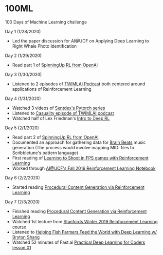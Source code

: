 # 100ML
100 Days of Machine Learning challenge

Day 1 (1/28/2020)
* Led the paper discussion for AI@UCF on Applying Deep Learning to Right Whale Photo Identification

Day 2 (1/29/2020)
* Read part 1 of [SpinningUp RL from OpenAI](https://spinningup.openai.com/en/latest/spinningup/rl_intro.html)

Day 3 (1/30/2020)
* Listened to 2 episodes of [TWIMLAI Podcast](https://twimlai.com/) both centered around applications of Reinforcement Learning

Day 4 (1/31/2020)
* Watched 3 videos of [Sentdex's Pytorch series](https://www.youtube.com/playlist?list=PLQVvvaa0QuDdeMyHEYc0gxFpYwHY2Qfdh)
* Listened to [Casuality episode of TWIMLAI podcast](https://twimlai.com/twiml-talk-342-causality-101-with-robert-ness/)
* Watched half of Lex Friedman's [Intro to Deep RL](https://www.youtube.com/watch?v=zR11FLZ-O9M)

Day 5 (2/1/2020)
* Read part 2 of [SpinningUp RL from OpenAI](https://spinningup.openai.com/en/latest/spinningup/rl_intro2.html)
* Documented an approach for gathering data for [Brain Beats](https://github.com/BrainBeatsUCF) music generation (The process would involve mapping MIDI files to Scribbletune's pattern language)
* First reading of [Learning to Shoot in FPS games with Reinforcement Learning](https://arxiv.org/abs/1806.05117v1)
* Worked through [AI@UCF's Fall 2019 Reinforcement Learning Notebook](https://github.com/ucfai/core/tree/master/fa19/2019-11-06-rl)

Day 6 (2/2/2020)
* Started reading [Procedural Content Generation via Reinforcement Learning](https://arxiv.org/abs/2001.09212)

Day 7 (2/3/2020)
* Finished reading [Procedural Content Generation via Reinforcement Learning](https://arxiv.org/abs/2001.09212)
* Watched 1st lecture from [Stanfords Winter 2019 Reinforcement Learning course](http://web.stanford.edu/class/cs234/CS234Win2019/index.html)
* Listened to [Helping Fish Farmers Feed the World with Deep Learning w/ Bryton Shang
](https://twimlai.com/twiml-talk-327-helping-fish-farmers-feed-the-world-with-deep-learning-w-bryton-shang/)
* Watched 52 minutes of Fast.ai [Practical Deep Learning for Coders lesson 01](https://course.fast.ai/videos/?lesson=1)
